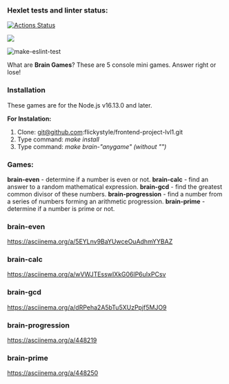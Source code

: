 ### Hexlet tests and linter status:
[![Actions Status](https://github.com/flickystyle/frontend-project-lvl1/workflows/hexlet-check/badge.svg)](https://github.com/flickystyle/frontend-project-lvl1/actions)

<a href="https://codeclimate.com/github/codeclimate/codeclimate/maintainability"><img src="https://api.codeclimate.com/v1/badges/a99a88d28ad37a79dbf6/maintainability" /></a>

![make-eslint-test](https://github.com/flickystyle/frontend-project-lvl1/actions/workflows/make-eslint-test.yml/badge.svg)

What are **Brain Games**? These are 5 console mini games. Answer right or lose!

### Installation
These games are for the Node.js v16.13.0 and later.

**For Instalation:**

 1. Clone: git@github.com:flickystyle/frontend-project-lvl1.git
 2. Type command: _make install_
 3. Type command: _make brain-"anygame" (without "")_

### Games:
**brain-even** - determine if a number is even or not.
**brain-calc** - find an answer to a random mathematical expression.
**brain-gcd** - find the greatest common divisor of these numbers.
**brain-progression** - find a number from a series of numbers forming an arithmetic progression.
**brain-prime** - determine if a number is prime or not.

### brain-even
https://asciinema.org/a/5EYLnv9BaYUwceOuAdhmYYBAZ
### brain-calc
https://asciinema.org/a/wVWJTEsswIXkG06lP6uIxPCsv
### brain-gcd
https://asciinema.org/a/dRPeha2A5bTu5XUzPpjf5MJO9
### brain-progression
https://asciinema.org/a/448219
### brain-prime
https://asciinema.org/a/448250
